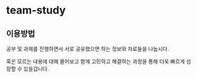 # team-study

## 이용방법

공부 및 과제를 진행하면서 서로 공유했으면 하는 정보와 자료들을 나눕시다.

혹은 모르는 내용에 대해 물어보고 함께 고민하고 해결하는 과정을 통해 더욱 빠르게 성장할 수 있을겁니다.